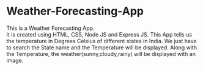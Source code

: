 # Weather-Forecasting-App

This is a Weather Forecasting App.
<br>
It is created using HTML, CSS, Node JS and Express JS.
This App tells us the temperature in Degrees Celsius of different states in India.
We just have to search the State name and the Temperature will be displayed.
Along with the Temperature, the weather(sunny,cloudy,rainy) will be displayed with an image.
